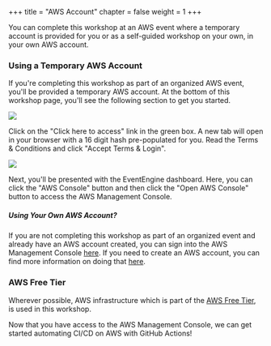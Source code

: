 +++
title = "AWS Account"
chapter = false
weight = 1
+++

You can complete this workshop at an AWS event where a temporary account is provided for you or as a self-guided workshop on your own, in your own AWS account.

### Using a Temporary AWS Account

If you're completing this workshop as part of an organized AWS event, you'll be provided a temporary AWS account. At the bottom of this workshop page, you'll see the following section to get you started.

![](/images/temporary-account.png)

Click on the "Click here to access" link in the green box. A new tab will open in your browser with a 16 digit hash pre-populated for you. Read the Terms & Conditions and click "Accept Terms & Login".

![](/images/accept-terms.png)

Next, you'll be presented with the EventEngine dashboard. Here, you can click the "AWS Console" button and then click the "Open AWS Console" button to access the AWS Management Console.

##### Using Your Own AWS Account?

If you are not completing this workshop as part of an organized event and already have an AWS account created, you can sign into the AWS Management Console [here](https://console.aws.amazon.com/). If you need to create an AWS account, you can find more information on doing that [here](https://aws.amazon.com/premiumsupport/knowledge-center/create-and-activate-aws-account/).

### AWS Free Tier

Wherever possible, AWS infrastructure which is part of the [AWS Free Tier](https://aws.amazon.com/free/), is used in this workshop.

Now that you have access to the AWS Management Console, we can get started automating CI/CD on AWS with GitHub Actions!